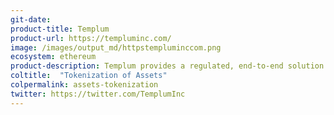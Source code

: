 ```yaml
---
git-date: 
product-title: Templum
product-url: https://templuminc.com/
image: /images/output_md/httpstempluminccom.png
ecosystem: ethereum
product-description: Templum provides a regulated, end-to-end solution for raising capital and secondary trading in the private market.
coltitle:  "Tokenization of Assets"
colpermalink: assets-tokenization
twitter: https://twitter.com/TemplumInc
---
```

